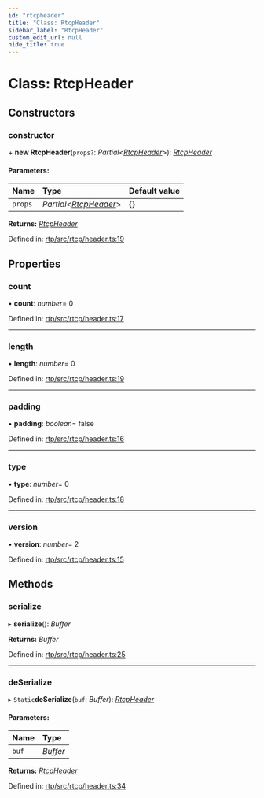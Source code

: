 ```yaml
---
id: "rtcpheader"
title: "Class: RtcpHeader"
sidebar_label: "RtcpHeader"
custom_edit_url: null
hide_title: true
---
```


# Class: RtcpHeader

## Constructors

### constructor

\+ **new RtcpHeader**(`props?`: *Partial*<[*RtcpHeader*](rtcpheader.md)\>): [*RtcpHeader*](rtcpheader.md)

#### Parameters:

Name | Type | Default value |
:------ | :------ | :------ |
`props` | *Partial*<[*RtcpHeader*](rtcpheader.md)\> | {} |

**Returns:** [*RtcpHeader*](rtcpheader.md)

Defined in: [rtp/src/rtcp/header.ts:19](https://github.com/shinyoshiaki/werift-webrtc/blob/8232339/packages/rtp/src/rtcp/header.ts#L19)

## Properties

### count

• **count**: *number*= 0

Defined in: [rtp/src/rtcp/header.ts:17](https://github.com/shinyoshiaki/werift-webrtc/blob/8232339/packages/rtp/src/rtcp/header.ts#L17)

___

### length

• **length**: *number*= 0

Defined in: [rtp/src/rtcp/header.ts:19](https://github.com/shinyoshiaki/werift-webrtc/blob/8232339/packages/rtp/src/rtcp/header.ts#L19)

___

### padding

• **padding**: *boolean*= false

Defined in: [rtp/src/rtcp/header.ts:16](https://github.com/shinyoshiaki/werift-webrtc/blob/8232339/packages/rtp/src/rtcp/header.ts#L16)

___

### type

• **type**: *number*= 0

Defined in: [rtp/src/rtcp/header.ts:18](https://github.com/shinyoshiaki/werift-webrtc/blob/8232339/packages/rtp/src/rtcp/header.ts#L18)

___

### version

• **version**: *number*= 2

Defined in: [rtp/src/rtcp/header.ts:15](https://github.com/shinyoshiaki/werift-webrtc/blob/8232339/packages/rtp/src/rtcp/header.ts#L15)

## Methods

### serialize

▸ **serialize**(): *Buffer*

**Returns:** *Buffer*

Defined in: [rtp/src/rtcp/header.ts:25](https://github.com/shinyoshiaki/werift-webrtc/blob/8232339/packages/rtp/src/rtcp/header.ts#L25)

___

### deSerialize

▸ `Static`**deSerialize**(`buf`: *Buffer*): [*RtcpHeader*](rtcpheader.md)

#### Parameters:

Name | Type |
:------ | :------ |
`buf` | *Buffer* |

**Returns:** [*RtcpHeader*](rtcpheader.md)

Defined in: [rtp/src/rtcp/header.ts:34](https://github.com/shinyoshiaki/werift-webrtc/blob/8232339/packages/rtp/src/rtcp/header.ts#L34)
